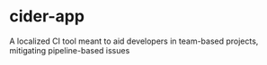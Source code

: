 # cider-app
A localized CI tool meant to aid developers in team-based projects, mitigating pipeline-based issues
